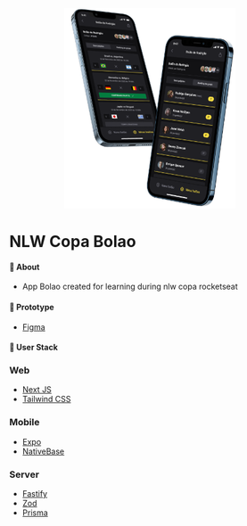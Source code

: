 <p align="center">
   <img src=".github/app-nlw-copa-preview.png" alt="logo" height="360px"/>
</p>

# NLW Copa Bolao

#### :postbox: About

- App Bolao created for learning during nlw copa rocketseat

#### :pushpin: Prototype

- [Figma](<https://www.figma.com/file/4JuUW3pP2L4Z4za7Csyfez/Bol%C3%A3o-da-Copa-(Community)?node-id=0%3A1&t=dAFB3OQPVB1mRHA1-0>)

#### :rocket: User Stack

### Web

- [Next JS](https://nextjs.org/)
- [Tailwind CSS](https://tailwindcss.com/)

### Mobile

- [Expo](https://docs.expo.dev/)
- [NativeBase](https://nativebase.io/)

### Server

- [Fastify](https://www.fastify.io/docs/latest/Guides/Getting-Started/)
- [Zod](https://zod.dev/?id=basic-usage)
- [Prisma](https://www.prisma.io/docs/getting-started/quickstart)
